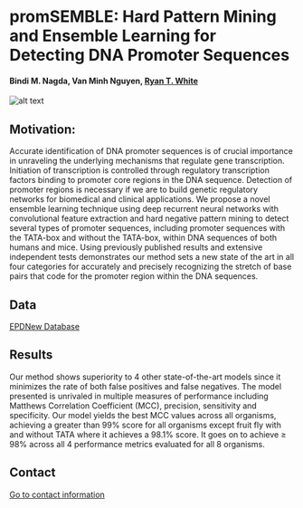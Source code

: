 # promSEMBLE: Hard Pattern Mining and Ensemble Learning for Detecting DNA Promoter Sequences
#### Bindi M. Nagda, Van Minh Nguyen, [Ryan T. White](https://www.ryantwhite.com/nets)

![alt text](https://github.com/bindi-nagda/promSEMBLE/blob/main/Promotor.jpg)

## Motivation: 
Accurate identification of DNA promoter sequences is of crucial importance in unraveling the underlying mechanisms
that regulate gene transcription. Initiation of transcription is controlled through regulatory transcription factors binding
to promoter core regions in the DNA sequence. Detection of promoter regions is necessary if we are to build genetic
regulatory networks for biomedical and clinical applications. We propose a novel ensemble learning technique using deep
recurrent neural networks with convolutional feature extraction and hard negative pattern mining to detect several types
of promoter sequences, including promoter sequences with the TATA-box and without the TATA-box, within DNA
sequences of both humans and mice. Using previously published results and extensive independent tests demonstrates
our method sets a new state of the art in all four categories for accurately and precisely recognizing the stretch of base
pairs that code for the promoter region within the DNA sequences.

## Data
[EPDNew Database](https://epd.epfl.ch/EPDnew_database.php)

## Results
Our method shows superiority to 4 other state-of-the-art models since it minimizes the rate of both false positives and false negatives. The model presented is unrivaled in multiple measures of performance including Matthews Correlation Coefficient (MCC), precision, sensitivity and specificity. Our model yields the best MCC values across all organisms, achieving a greater than 99% score for all organisms except fruit fly with and without TATA where it achieves a 98.1% score. It goes on to achieve $\geq$ 98% across all 4 performance metrics evaluated for all 8 organisms.

## Contact 
[Go to contact information](https://www.linkedin.com/in/bindinagda/)
